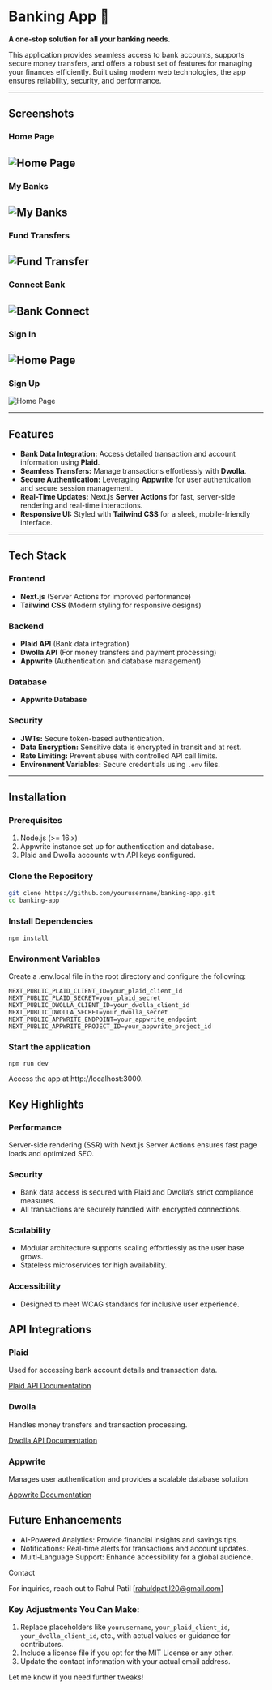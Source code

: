 # Banking App 🚀  

**A one-stop solution for all your banking needs.**  

This application provides seamless access to bank accounts, supports secure money transfers, and offers a robust set of features for managing your finances efficiently. Built using modern web technologies, the app ensures reliability, security, and performance.

---
## Screenshots

### Home Page
![Home Page](https://github.com/rahulpatil8020/project-previews/blob/main/ez1.png)
--

### My Banks
![My Banks](https://github.com/rahulpatil8020/project-previews/blob/main/ez2.png)
-- 

### Fund Transfers
![Fund Transfer](https://github.com/rahulpatil8020/project-previews/blob/main/ez3.png)
--

### Connect Bank
![Bank Connect](https://github.com/rahulpatil8020/project-previews/blob/main/ez4.png)
-- 

### Sign In
![Home Page](https://github.com/rahulpatil8020/project-previews/blob/main/ez5.png)
--

### Sign Up
![Home Page](https://github.com/rahulpatil8020/project-previews/blob/main/ez6.png)

---

## Features  
- **Bank Data Integration:** Access detailed transaction and account information using **Plaid**.  
- **Seamless Transfers:** Manage transactions effortlessly with **Dwolla**.  
- **Secure Authentication:** Leveraging **Appwrite** for user authentication and secure session management.  
- **Real-Time Updates:** Next.js **Server Actions** for fast, server-side rendering and real-time interactions.  
- **Responsive UI:** Styled with **Tailwind CSS** for a sleek, mobile-friendly interface.  

---

## Tech Stack  

### **Frontend**  
- **Next.js** (Server Actions for improved performance)  
- **Tailwind CSS** (Modern styling for responsive designs)  

### **Backend**  
- **Plaid API** (Bank data integration)  
- **Dwolla API** (For money transfers and payment processing)  
- **Appwrite** (Authentication and database management)  

### **Database**  
- **Appwrite Database**  

### **Security**  
- **JWTs:** Secure token-based authentication.  
- **Data Encryption:** Sensitive data is encrypted in transit and at rest.  
- **Rate Limiting:** Prevent abuse with controlled API call limits.  
- **Environment Variables:** Secure credentials using `.env` files.  

---

## Installation  

### **Prerequisites**  
1. Node.js (>= 16.x)  
2. Appwrite instance set up for authentication and database.  
3. Plaid and Dwolla accounts with API keys configured.  

### **Clone the Repository**  
```bash
git clone https://github.com/yourusername/banking-app.git
cd banking-app
```

### **Install Dependencies**
```
npm install
```

### **Environment Variables**

Create a .env.local file in the root directory and configure the following:
```
NEXT_PUBLIC_PLAID_CLIENT_ID=your_plaid_client_id
NEXT_PUBLIC_PLAID_SECRET=your_plaid_secret
NEXT_PUBLIC_DWOLLA_CLIENT_ID=your_dwolla_client_id
NEXT_PUBLIC_DWOLLA_SECRET=your_dwolla_secret
NEXT_PUBLIC_APPWRITE_ENDPOINT=your_appwrite_endpoint
NEXT_PUBLIC_APPWRITE_PROJECT_ID=your_appwrite_project_id
```

### **Start the application**

```
npm run dev
```
Access the app at http://localhost:3000.

## Key Highlights

### Performance

Server-side rendering (SSR) with Next.js Server Actions ensures fast page loads and optimized SEO.

### Security

- Bank data access is secured with Plaid and Dwolla’s strict compliance measures.
- All transactions are securely handled with encrypted connections.

### Scalability
- Modular architecture supports scaling effortlessly as the user base grows.
- Stateless microservices for high availability.

### Accessibility
- Designed to meet WCAG standards for inclusive user experience.

## API Integrations

### Plaid

Used for accessing bank account details and transaction data.

[Plaid API Documentation](https://plaid.com/docs/)

### Dwolla

Handles money transfers and transaction processing.

[Dwolla API Documentation](https://developers.dwolla.com/docs)

### Appwrite

Manages user authentication and provides a scalable database solution.

[Appwrite Documentation](https://appwrite.io/docs)

## Future Enhancements

- AI-Powered Analytics: Provide financial insights and savings tips.
- Notifications: Real-time alerts for transactions and account updates.
- Multi-Language Support: Enhance accessibility for a global audience.


Contact

For inquiries, reach out to Rahul Patil [rahuldpatil20@gmail.com]

### Key Adjustments You Can Make:
1. Replace placeholders like `yourusername`, `your_plaid_client_id`, `your_dwolla_client_id`, etc., with actual values or guidance for contributors.  
2. Include a license file if you opt for the MIT License or any other.  
3. Update the contact information with your actual email address.

Let me know if you need further tweaks!


